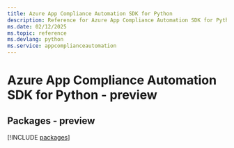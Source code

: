 ```yaml
---
title: Azure App Compliance Automation SDK for Python
description: Reference for Azure App Compliance Automation SDK for Python
ms.date: 02/12/2025
ms.topic: reference
ms.devlang: python
ms.service: appcomplianceautomation
---
```

# Azure App Compliance Automation SDK for Python - preview
## Packages - preview
[!INCLUDE [packages](app-compliance-automation-index.md)]
